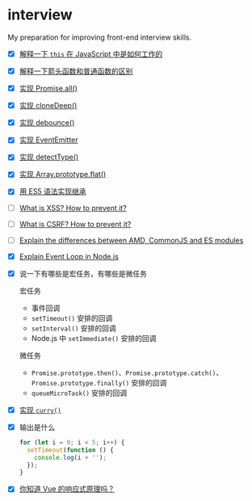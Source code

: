 # interview

My preparation for improving front-end interview skills.

- [x] [解释一下 `this` 在 JavaScript 中是如何工作的](https://www.greatfrontend.com/questions/quiz/javascript/explain-how-this-works-in-javascript)

- [x] [解释一下箭头函数和普通函数的区别](https://developer.mozilla.org/en-US/docs/Web/JavaScript/Reference/Functions/Arrow_functions)

- [x] [实现 Promise.all()](https://www.greatfrontend.com/questions/javascript/promise-all)

- [x] [实现 cloneDeep()](https://bigfrontend.dev/problem/create-cloneDeep)

- [x] [实现 debounce()](https://bigfrontend.dev/problem/implement-debounce-with-leading-and-trailing-option)

- [x] [实现 EventEmitter](https://bigfrontend.dev/problem/create-an-Event-Emitter)

- [x] [实现 detectType()](https://bigfrontend.dev/problem/detect-data-type-in-JavaScript)

- [x] [实现 Array.prototype.flat()](https://bigfrontend.dev/problem/implement-Array-prototype.flat)

- [x] [用 ES5 语法实现继承](https://bigfrontend.dev/problem/write-your-own-extends-in-es5)

- [ ] [What is XSS? How to prevent it?](https://bigfrontend.dev/question/What-is-XSS-How-to-prevent-it)

- [ ] [What is CSRF? How to prevent it?](https://bigfrontend.dev/question/What-is-CSRF-How-to-prevent-it)

- [ ] [Explain the differences between AMD, CommonJS and ES modules](https://bigfrontend.dev/question/Explain-the-differences-between-AMD-CommonJS-and-ES-modules)

- [x] [Explain Event Loop in Node.js](https://nodejs.org/en/docs/guides/event-loop-timers-and-nexttick/)

- [x] 说一下有哪些是宏任务，有哪些是微任务

  宏任务

  - 事件回调
  - `setTimeout()` 安排的回调
  - `setInterval()` 安排的回调
  - Node.js 中 `setImmediate()` 安排的回调

  微任务

  - `Promise.prototype.then()`、`Promise.prototype.catch()`、`Promise.prototype.finally()` 安排的回调
  - `queueMicroTask()` 安排的回调

- [x] [实现 `curry()`](https://bigfrontend.dev/problem/implement-curry-with-placeholder)

- [x] 输出是什么

  ```javascript
  for (let i = 0; i < 5; i++) {
    setTimeout(function () {
      console.log(i + '');
    });
  }
  ```

- [x] [你知道 Vue 的响应式原理吗？](./src/reactivity.ts)
